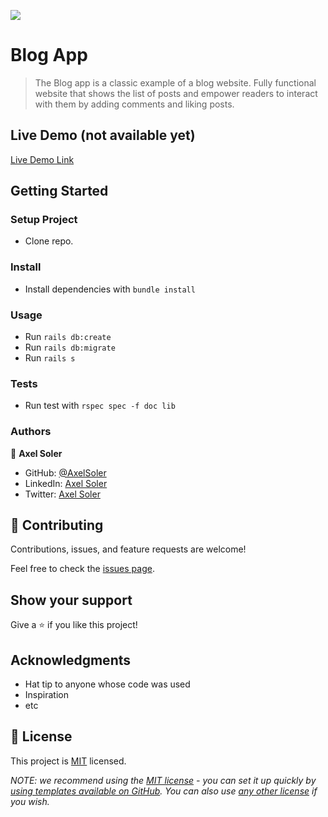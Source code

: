 ![](https://img.shields.io/badge/Microverse-blueviolet)

# Blog App

> The Blog app is a classic example of a blog website. Fully functional website that shows the list of posts and empower readers to interact with them by adding comments and liking posts.

## Live Demo (not available yet)

[Live Demo Link](https://livedemo.com)

## Getting Started

### Setup Project
- Clone repo.

### Install
- Install dependencies with `bundle install`

### Usage
- Run `rails db:create`
- Run `rails db:migrate`
- Run `rails s`

### Tests
- Run test with `rspec spec -f doc lib`

### Authors

👤 **Axel Soler**

- GitHub: [@AxelSoler](https://github.com/AxelSoler)
- LinkedIn: [Axel Soler](https://www.linkedin.com/in/axel-soler-685985232/)
- Twitter: [Axel Soler](https://twitter.com/AxelSoler18)



## 🤝 Contributing

Contributions, issues, and feature requests are welcome!

Feel free to check the [issues page](../../issues/).

## Show your support

Give a ⭐️ if you like this project!

## Acknowledgments

- Hat tip to anyone whose code was used
- Inspiration
- etc

## 📝 License

This project is [MIT](./LICENSE) licensed.

_NOTE: we recommend using the [MIT license](https://choosealicense.com/licenses/mit/) - you can set it up quickly by [using templates available on GitHub](https://docs.github.com/en/communities/setting-up-your-project-for-healthy-contributions/adding-a-license-to-a-repository). You can also use [any other license](https://choosealicense.com/licenses/) if you wish._
